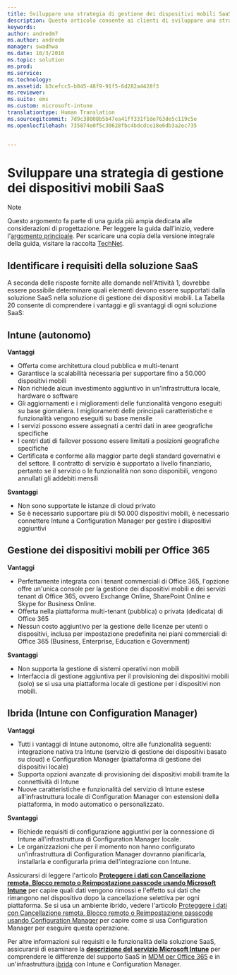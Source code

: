 ```yaml
---
title: Sviluppare una strategia di gestione dei dispositivi mobili SaaS
description: Questo articolo consente ai clienti di sviluppare una strategia SaaS (Software come servizio) per la gestione dei dispositivi mobili tramite Microsoft Enterprise Mobility + Security.
keywords: 
author: andredm7
ms.author: andredm
manager: swadhwa
ms.date: 10/3/2016
ms.topic: solution
ms.prod: 
ms.service: 
ms.technology: 
ms.assetid: b3cefcc5-b045-48f9-91f5-6d282a4428f3
ms.reviewer: 
ms.suite: ems
ms.custom: microsoft-intune
translationtype: Human Translation
ms.sourcegitcommit: 7d9c38008b5b47ea41ff331f1de763de5c119c5e
ms.openlocfilehash: 735874e0f5c30628fbc4bdcdce18e6db3a2ec735


---
```


# <a name="develop-saas-mobile-device-management-strategy"></a>Sviluppare una strategia di gestione dei dispositivi mobili SaaS

>[!NOTE]
>Questo argomento fa parte di una guida più ampia dedicata alle considerazioni di progettazione. Per leggere la guida dall'inizio, vedere l'[argomento principale](mdm-design-considerations-guide.md). Per scaricare una copia della versione integrale della guida, visitare la raccolta [TechNet](https://gallery.technet.microsoft.com/Mobile-Device-Management-7d401582).

## <a name="identify-your-saas-solution-requirements"></a>Identificare i requisiti della soluzione SaaS

A seconda delle risposte fornite alle domande nell'Attività 1, dovrebbe essere possibile determinare quali elementi devono essere supportati dalla soluzione SaaS nella soluzione di gestione dei dispositivi mobili. La Tabella 20 consente di comprendere i vantaggi e gli svantaggi di ogni soluzione SaaS:

## <a name="intune-standalone"></a>Intune (autonomo)

**Vantaggi**

- Offerta come architettura cloud pubblica e multi-tenant
- Garantisce la scalabilità necessaria per supportare fino a 50.000 dispositivi mobili
- Non richiede alcun investimento aggiuntivo in un'infrastruttura locale, hardware o software
- Gli aggiornamenti e i miglioramenti delle funzionalità vengono eseguiti su base giornaliera. I miglioramenti delle principali caratteristiche e funzionalità vengono eseguiti su base mensile
- I servizi possono essere assegnati a centri dati in aree geografiche specifiche
- I centri dati di failover possono essere limitati a posizioni geografiche specifiche
- Certificata e conforme alla maggior parte degli standard governativi e del settore. Il contratto di servizio è supportato a livello finanziario, pertanto se il servizio o le funzionalità non sono disponibili, vengono annullati gli addebiti mensili

**Svantaggi**

- Non sono supportate le istanze di cloud privato
- Se è necessario supportare più di 50.000 dispositivi mobili, è necessario connettere Intune a Configuration Manager per gestire i dispositivi aggiuntivi

## <a name="mdm-for-office-365"></a>Gestione dei dispositivi mobili per Office 365

**Vantaggi**

- Perfettamente integrata con i tenant commerciali di Office 365, l'opzione offre un'unica console per la gestione dei dispositivi mobili e dei servizi tenant di Office 365, ovvero Exchange Online, SharePoint Online e Skype for Business Online.
- Offerta nella piattaforma multi-tenant (pubblica) o privata (dedicata) di Office 365
- Nessun costo aggiuntivo per la gestione delle licenze per utenti o dispositivi, inclusa per impostazione predefinita nei piani commerciali di Office 365 (Business, Enterprise, Education e Government)

**Svantaggi**

- Non supporta la gestione di sistemi operativi non mobili
- Interfaccia di gestione aggiuntiva per il provisioning dei dispositivi mobili (solo) se si usa una piattaforma locale di gestione per i dispositivi non mobili.

## <a name="hybrid-intune-with-configmgr"></a>Ibrida (Intune con Configuration Manager)

**Vantaggi**

- Tutti i vantaggi di Intune autonomo, oltre alle funzionalità seguenti: integrazione nativa tra Intune (servizio di gestione dei dispositivi basato su cloud) e Configuration Manager (piattaforma di gestione dei dispositivi locale)
- Supporta opzioni avanzate di provisioning dei dispositivi mobili tramite la connettività di Intune
- Nuove caratteristiche e funzionalità del servizio di Intune estese all'infrastruttura locale di Configuration Manager con estensioni della piattaforma, in modo automatico o personalizzato.

**Svantaggi**

- Richiede requisiti di configurazione aggiuntivi per la connessione di Intune all'infrastruttura di Configuration Manager locale.
- Le organizzazioni che per il momento non hanno configurato un'infrastruttura di Configuration Manager dovranno pianificarla, installarla e configurarla prima dell'integrazione con Intune.

Assicurarsi di leggere l'articolo **[Proteggere i dati con Cancellazione remota, Blocco remoto o Reimpostazione passcode usando Microsoft Intune](https://technet.microsoft.com/library/jj676679.aspx)** per capire quali dati vengono rimossi e l'effetto sui dati che rimangono nel dispositivo dopo la cancellazione selettiva per ogni piattaforma. Se si usa un ambiente ibrido, vedere l'articolo [Proteggere i dati con Cancellazione remota, Blocco remoto o Reimpostazione passcode usando Configuration Manager](https://technet.microsoft.com/library/dn956981.aspx) per capire come si usa Configuration Manager per eseguire questa operazione.

Per altre informazioni sui requisiti e le funzionalità della soluzione SaaS, assicurarsi di esaminare la **[descrizione del servizio Microsoft Intune](https://technet.microsoft.com/library/dn600286.aspx)** per comprendere le differenze del supporto SaaS in [MDM per Office 365](https://technet.microsoft.com/library/faa7d8e5-645d-4d59-839c-c8d4c1869e4a(v=technet.10).aspx) e in un'infrastruttura [ibrida](https://technet.microsoft.com/library/jj884158.aspx) con Intune e Configuration Manager.



<!--HONumber=Nov16_HO4-->


